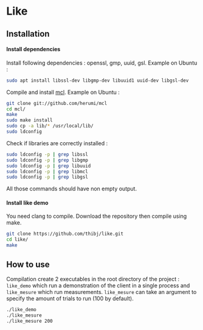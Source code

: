 # Like

## Installation

#### Install dependencies

Install following dependencies : openssl, gmp, uuid, gsl.
Example on Ubuntu :
```bash
sudo apt install libssl-dev libgmp-dev libuuid1 uuid-dev libgsl-dev
```

Compile and install [mcl](https://github.com/herumi/mcl).
Example on Ubuntu :
```bash
git clone git://github.com/herumi/mcl
cd mcl/
make
sudo make install
sudo cp -a lib/* /usr/local/lib/ 
sudo ldconfig
```

Check if libraries are correctly installed :
```bash
sudo ldconfig -p | grep libssl
sudo ldconfig -p | grep libgmp
sudo ldconfig -p | grep libuuid
sudo ldconfig -p | grep libmcl
sudo ldconfig -p | grep libgsl
```
All those commands should have non empty output.

#### Install like demo

You need clang to compile.
Download the repository then compile using make. 
```bash
git clone https://github.com/thibj/like.git
cd like/
make
```

## How to use

Compilation create 2 executables in the root directory of the project : `like_demo` which run a demonstration of the client in a single process and `like_mesure` which run measurements. `like_mesure` can take an argument to specify the amount of trials to run (100 by default).
```bash
./like_demo
./like_mesure
./like_mesure 200
```
